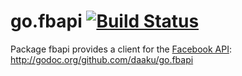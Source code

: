 go.fbapi [![Build Status](https://secure.travis-ci.org/daaku/go.fbapi.png)](http://travis-ci.org/daaku/go.fbapi)
========

Package fbapi provides a client for the [Facebook API](https://developers.facebook.com/):
http://godoc.org/github.com/daaku/go.fbapi
